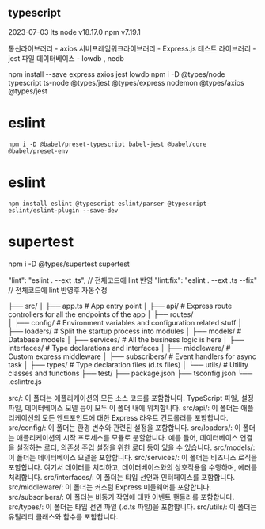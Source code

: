 ## typescript

2023-07-03 lts 
node v18.17.0
npm v7.19.1

통신라이브러리 - axios
서버프레임워크라이브러리 - Express.js
테스트 라이브러리 - jest
파일 데이터베이스  - lowdb , nedb


 npm install --save express axios jest lowdb 
 npm i -D @types/node typescript ts-node @types/jest @types/express nodemon @types/axios @types/jest

 # eslint
	npm i -D @babel/preset-typescript babel-jest @babel/core @babel/preset-env

  # eslint
 	npm install eslint @typescript-eslint/parser @typescript-eslint/eslint-plugin --save-dev

# supertest
npm i -D @types/supertest supertest


"lint": "eslint . --ext .ts", // 전체코드에 lint 반영
"lint:fix": "eslint . --ext .ts --fix"  // 전체코드에 lint 반영후 자동수정


├── src/
│   ├── app.ts           # App entry point
│   ├── api/             # Express route controllers for all the endpoints of the app
│   ├── routes/		
│   ├── config/          # Environment variables and configuration related stuff
│   ├── loaders/         # Split the startup process into modules
│   ├── models/          # Database models
│   ├── services/        # All the business logic is here
│   ├── interfaces/      # Type declarations and interfaces
│   ├── middleware/      # Custom express middleware
│   ├── subscribers/     # Event handlers for async task
│   ├── types/           # Type declaration files (d.ts files)
│   └── utils/           # Utility classes and functions
├── test/
├── package.json
├── tsconfig.json
└── .eslintrc.js

src/: 이 폴더는 애플리케이션의 모든 소스 코드를 포함합니다. TypeScript 파일, 설정 파일, 데이터베이스 모델 등이 모두 이 폴더 내에 위치합니다.
src/api/: 이 폴더는 애플리케이션의 모든 엔드포인트에 대한 Express 라우트 컨트롤러를 포함합니다.
src/config/: 이 폴더는 환경 변수와 관련된 설정을 포함합니다.
src/loaders/: 이 폴더는 애플리케이션의 시작 프로세스를 모듈로 분할합니다. 예를 들어, 데이터베이스 연결을 설정하는 로더, 의존성 주입 설정을 위한 로더 등이 있을 수 있습니다.
src/models/: 이 폴더는 데이터베이스 모델을 포함합니다.
src/services/: 이 폴더는 비즈니스 로직을 포함합니다. 여기서 데이터를 처리하고, 데이터베이스와의 상호작용을 수행하며, 에러를 처리합니다.
src/interfaces/: 이 폴더는 타입 선언과 인터페이스를 포함합니다.
src/middleware/: 이 폴더는 커스텀 Express 미들웨어를 포함합니다.
src/subscribers/: 이 폴더는 비동기 작업에 대한 이벤트 핸들러를 포함합니다.
src/types/: 이 폴더는 타입 선언 파일 (.d.ts 파일)을 포함합니다.
src/utils/: 이 폴더는 유틸리티 클래스와 함수를 포함합니다.